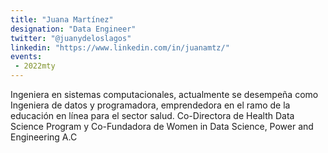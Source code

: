 ```yaml
---
title: "Juana Martínez"
designation: "Data Engineer"
twitter: "@juanydeloslagos"
linkedin: "https://www.linkedin.com/in/juanamtz/"
events:
 - 2022mty
---
```


Ingeniera en sistemas computacionales, actualmente se desempeña como Ingeniera de datos y programadora,  emprendedora en el ramo de la educación en línea para el sector salud.  Co-Directora de Health Data Science Program y Co-Fundadora de Women in Data Science, Power and Engineering A.C